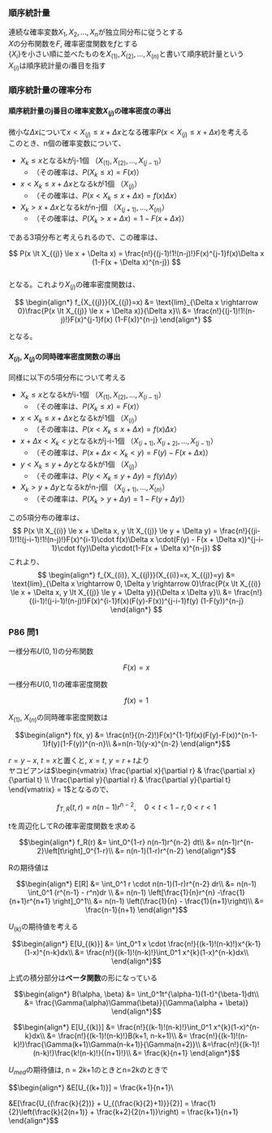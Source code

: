 ### 順序統計量
連続な確率変数$X_1, X_2, \dots , X_n$が独立同分布に従うとする  
$X$の分布関数を$F$, 確率密度関数を$f$とする  
$\{X_i\}$を小さい順に並べたものを$X_{(1)}, X_{(2)}, \dots, X_{(n)}$と書いて順序統計量という  
$X_{(i)}$は順序統計量の$i$番目を指す  

### 順序統計量の確率分布
#### 順序統計量のj番目の確率変数$X_{(j)}$の確率密度の導出  
微小な$\Delta x$について$x \lt X_{(j)} \le x + \Delta x$となる確率$P(x \lt X_{(j)} \le x + \Delta x)$を考える  
このとき、n個の確率変数について、
- $X_k \le x$となるkがj-1個 （$X_{(1)}, X_{(2)}, \dots, X_{(j-1)}$）
  - （その確率は、$P(X_k \le x) = F(x)$）  
- $x \lt X_k \le x + \Delta x$となるkが1個 （$X_{(j)}$）
  - （その確率は、$P(x \lt X_k \le x + \Delta x) = f(x)\Delta x$）  
- $X_k \gt x + \Delta x$となるkがn-j個 （$X_{(j+1)}, \dots, X_{(n)}$）
  - （その確率は、$P(X_k \gt x + \Delta x) = 1 - F(x + \Delta x)$）

である3項分布と考えられるので、この確率は、  

$$  
P(x \lt X_{(j)} \le x + \Delta x) = \frac{n!}{(j-1)!1!(n-j)!}F(x)^{j-1}f(x)\Delta x (1-F(x + \Delta x)^{n-j})  
$$  
となる。これより$X_{(j)}$の確率密度関数は、  

$$
\begin{align*}
f_{X_{(j)}}(X_{(j)}=x) &= \text{lim}_{\Delta x \rightarrow 0}\frac{P(x \lt X_{(j)} \le x + \Delta x)}{\Delta x}\\
&= \frac{n!}{(j-1)!1!(n-j)!}F(x)^{j-1}f(x) (1-F(x))^{n-j}
\end{align*}
$$  

となる。  


#### $X_{(i)}$, $X_{(j)}$の同時確率密度関数の導出
同様に以下の5項分布について考える
- $X_k \le x$となるkがi-1個 （$X_{(1)}, X_{(2)}, \dots, X_{(i-1)}$）
  - （その確率は、$P(X_k \le x) = F(x)$）  
- $x \lt X_k \le x + \Delta x$となるkが1個 （$X_{(i)}$）
  - （その確率は、$P(x \lt X_k \le x + \Delta x) = f(x)\Delta x$）  
- $x + \Delta x \lt X_k \lt y$となるkがj-i-1個 （$X_{(i+1)}, X_{(i+2)}, \dots, X_{(j-1)}$）
  - （その確率は、$P(x + \Delta x \lt X_k \lt y) = F(y) - F(x + \Delta x)$）  
- $y \lt X_k \le y + \Delta y$となるkが1個 （$X_{(j)}$）
  - （その確率は、$P(y \lt X_k \le y + \Delta y) = f(y)\Delta y$）  
- $X_k \gt y + \Delta y$となるkがn-j個 （$X_{(j+1)}, \dots, X_{(n)}$）
  - （その確率は、$P(X_k \gt y + \Delta y) = 1 - F(y + \Delta y)$）

この5項分布の確率は、
$$
P(x \lt X_{(i)} \le x + \Delta x, y \lt X_{(j)} \le y + \Delta y) = \frac{n!}{(ji-1)!1!(j-i-1)!1!(n-j)!}F(x)^{i-1}\cdot f(x)\Delta x \cdot(F(y) - F(x + \Delta x))^{j-i-1}\cdot f(y)\Delta y\cdot(1-F(x + \Delta x)^{n-j})  
$$
これより、
$$
\begin{align*}
f_{X_{(i)}, X_{(j)}}(X_{(i)}=x, X_{(j)}=y) &= \text{lim}_{\Delta x \rightarrow 0, \Delta y \rightarrow 0}\frac{P(x \lt X_{(i)} \le x + \Delta x, y \lt X_{(j)} \le y + \Delta y)}{\Delta x \Delta y}\\
&= \frac{n!}{(i-1)!(j-i-1)!(n-j)!}F(x)^{i-1}f(x)(F(y)-F(x))^{j-i-1}f(y) (1-F(y))^{n-j}
\end{align*}
$$  

### P86 問1
一様分布$U(0, 1)$の分布関数  

$$
F(x) = x
$$

一様分布$U(0, 1)$の確率密度関数  

$$
f(x) = 1
$$

$X_{(1)}$, $X_{(n)}$の同時確率密度関数は

$$\begin{align*}
f(x, y) &= \frac{n!}{(n-2)!}F(x)^{1-1}f(x)(F(y)-F(x))^{n-1-1}f(y)(1-F(y))^{n-n}\\
&=n(n-1)(y-x)^{n-2}
\end{align*}$$

$r = y-x$, $t = x$と置くと, $x = t$, $y=r+t$より  
ヤコビアンは$\begin{vmatrix}
\frac{\partial x}{\partial r} & \frac{\partial x}{\partial t} \\
\frac{\partial y}{\partial r} & \frac{\partial y}{\partial t}
\end{vmatrix} = 1$となるので、

$$
f_{T,R}(t, r) = n(n-1)r^{n-2}, \quad 0 \lt t \lt 1-r, 0 \lt r \lt 1
$$

tを周辺化してRの確率密度関数を求める

$$\begin{align*}
f_R(r) &= \int_0^{1-r} n(n-1)r^{n-2} dt\\
&= n(n-1)r^{n-2}\left[t\right]_0^{1-r}\\
&= n(n-1)(1-r)r^{n-2}
\end{align*}$$

Rの期待値は  

$$\begin{align*}
E[R] &= \int_0^1 r \cdot  n(n-1)(1-r)r^{n-2} dr\\
&= n(n-1) \int_0^1  (r^{n-1} - r^n)dr \\
&= n(n-1) \left[\frac{1}{n}r^{n} -\frac{1}{n+1}r^{n+1} \right]_0^1\\
&= n(n-1) \left(\frac{1}{n} - \frac{1}{n+1}\right)\\
&= \frac{n-1}{n+1}
\end{align*}$$

$U_{(k)}$の期待値を考える

$$\begin{align*}
E[U_{(k)}] &= \int_0^1 x \cdot \frac{n!}{(k-1)!(n-k)!}x^{k-1}(1-x)^{n-k}dx\\
&= \frac{n!}{(k-1)!(n-k)!}\int_0^1 x^{k}(1-x)^{n-k}dx\\
\end{align*}$$

上式の積分部分は**ベータ関数**の形になっている

$$\begin{align*}
B(\alpha, \beta) &= \int_0^1t^{\alpha-1}(1-t)^{\beta-1}dt\\
&= \frac{\Gamma(\alpha)\Gamma(\beta)}{\Gamma(\alpha + \beta)}
\end{align*}$$

$$\begin{align*}
E[U_{(k)}] &= \frac{n!}{(k-1)!(n-k)!}\int_0^1 x^{k}(1-x)^{n-k}dx\\
&= \frac{n!}{(k-1)!(n-k)!}B(k+1, n-k+1)\\
&= \frac{n!}{(k-1)!(n-k)!}\frac{\Gamma(k+1)\Gamma(n-k+1)}{\Gamma(n+2)}\\
&=\frac{n!}{(k-1)!(n-k)!}\frac{k!(n-k)!}{(n+1)!}\\
&= \frac{k}{n+1}
\end{align*}$$

$U_{med}$の期待値は, n = 2k+1のときとn=2kのときで

$$\begin{align*}
&E[U_{(k+1)}] = \frac{k+1}{n+1}\\

&E[\frac{U_{(\frac{k}{2})} + U_{(\frac{k}{2}+1)}}{2}] = \frac{1}{2}\left(\frac{k}{2(n+1)} + \frac{k+2}{2(n+1)}\right) = \frac{k+1}{n+1}
\end{align*}$$
